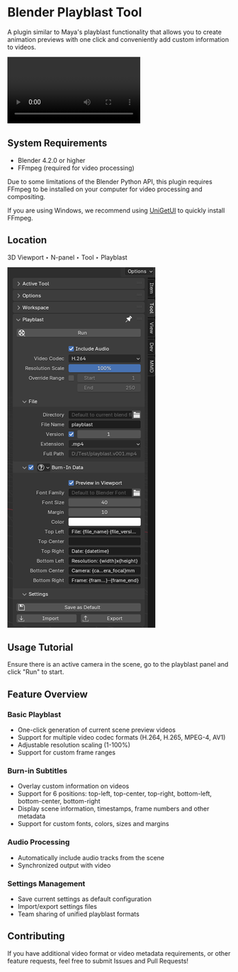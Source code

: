 # Blender Playblast Tool

A plugin similar to Maya's playblast functionality that allows you to create animation previews with one click and conveniently add custom information to videos.

<video controls src="images/demonstrate.mp4" title="Title"></video>

## System Requirements

- Blender 4.2.0 or higher
- FFmpeg (required for video processing)

Due to some limitations of the Blender Python API, this plugin requires FFmpeg to be installed on your computer for video processing and compositing.

If you are using Windows, we recommend using [UniGetUI](https://github.com/marticliment/UniGetUI) to quickly install FFmpeg.

## Location

3D Viewport ‣ N-panel ‣ Tool ‣ Playblast

![interface](images/interface.png)

## Usage Tutorial

Ensure there is an active camera in the scene, go to the playblast panel and click "Run" to start.

## Feature Overview

### Basic Playblast

- One-click generation of current scene preview videos
- Support for multiple video codec formats (H.264, H.265, MPEG-4, AV1)
- Adjustable resolution scaling (1-100%)
- Support for custom frame ranges

### Burn-in Subtitles

- Overlay custom information on videos
- Support for 6 positions: top-left, top-center, top-right, bottom-left, bottom-center, bottom-right
- Display scene information, timestamps, frame numbers and other metadata
- Support for custom fonts, colors, sizes and margins

### Audio Processing

- Automatically include audio tracks from the scene
- Synchronized output with video

### Settings Management

- Save current settings as default configuration
- Import/export settings files
- Team sharing of unified playblast formats

## Contributing

If you have additional video format or video metadata requirements, or other feature requests, feel free to submit Issues and Pull Requests!
